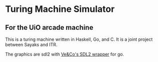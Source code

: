 # Turing Machine Simulator
## For the UiO arcade machine

This is a turing machine written in Haskell, Go, and C. It is a joint project between Sayaks and ITR. 

The graphics are sdl2 with [Ve&Co's SDL2 wrapper](https://github.com/veandco/go-sdl2) for go.

